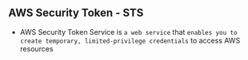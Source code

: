## AWS Security Token - STS

- AWS Security Token Service is `a web service` that `enables you to create temporary, limited-privilege credentials` to access AWS resources
